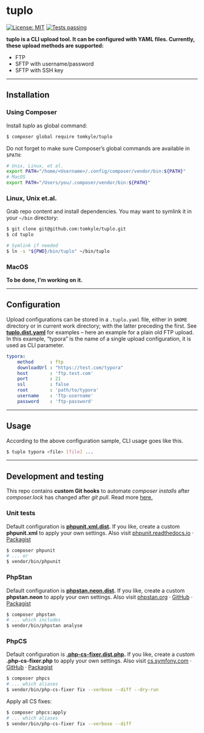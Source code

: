 # tuplo

[![License: MIT](https://img.shields.io/badge/License-MIT-yellow.svg)](https://opensource.org/licenses/MIT) [![Tests passing](https://github.com/tomkyle/tuplo/actions/workflows/php.yml/badge.svg)](https://github.com/tomkyle/tuplo/actions/workflows/php.yml)

**tuplo is a CLI upload tool. It can be configured with YAML files. Currently, these upload methods are supported:**

- FTP
- SFTP with username/password
- SFTP with SSH key

---

## Installation 

### Using Composer

Install *tuplo* as global command:

```bash
$ composer global require tomkyle/tuplo
```

Do not forget to make sure Composer’s global commands are available in `$PATH`:

```bash
# Unix, Linux, et al.
export PATH="/home/<Username>/.config/composer/vendor/bin:${PATH}"
# MacOS
export PATH="/Users/you/.composer/vendor/bin:${PATH}"
```

### Linux, Unix et.al.

Grab repo content and install dependencies. You may want to symlink it in your `~/bin` directory:

```bash
$ git clone git@github.com:tomkyle/tuplo.git
$ cd tuplo

# Symlink if needed
$ ln -s "${PWD}/bin/tuplo" ~/bin/tuplo
```

### MacOS

**To be done, I'm working on it.**

---

## Configuration

Upload configurations can be stored in a  `.tuplo.yaml` file, either in `$HOME` directory or in current work directory; with the latter preceding the first. See **[tuplo.dist.yaml](./tuplo.dist.yaml)** for examples – here an example for a plain old FTP upload. In this example, “typora” is the name of a single upload configuration, it is used as CLI parameter.

```yaml
typora:
    method      : ftp
    downloadUrl : "https://test.com/typora"
    host        : 'ftp.test.com'
    port        : 21
    ssl         : false
    root        : 'path/to/typora'
    username    : 'ftp-username'
    password    : 'ftp-password'
```

---

## Usage

According to the above configuration sample, CLI usage goes like this. 

```bash
$ tuplo typora <file> [file] ...
```

---

## Development and testing

This repo contains **custom Git hooks** to automate *composer installs* after *composer.lock* has changed after *git pull*. Read more [here.](./git-hooks/README.md)

### Unit tests

Default configuration is **[phpunit.xml.dist](./phpunit.xml.dist).** If you like, create a custom **phpunit.xml** to apply your own settings. 
Also visit [phpunit.readthedocs.io](https://phpunit.readthedocs.io/) · [Packagist](https://packagist.org/packages/phpunit/phpunit)

```bash
$ composer phpunit
# ... or
$ vendor/bin/phpunit
```

### PhpStan

Default configuration is **[phpstan.neon.dist](./phpstan.neon.dist).** If you like, create a custom **phpstan.neon** to apply your own settings. 
Also visit [phpstan.org](https://phpstan.org/) · [GitHub](https://github.com/phpstan/phpstan) · [Packagist](https://packagist.org/packages/phpstan/phpstan)

```bash
$ composer phpstan
# ... which includes
$ vendor/bin/phpstan analyse
```

### PhpCS

Default configuration is **[.php-cs-fixer.dist.php](./.php-cs-fixer.dist.php).** If you like, create a custom **.php-cs-fixer.php** to apply your own settings. Also visit [cs.symfony.com](https://cs.symfony.com/) ·  [GitHub](https://github.com/FriendsOfPHP/PHP-CS-Fixer) · [Packagist](https://packagist.org/packages/friendsofphp/php-cs-fixer)

```bash
$ composer phpcs
# ... which aliases
$ vendor/bin/php-cs-fixer fix --verbose --diff --dry-run
```

Apply all CS fixes:

```bash
$ composer phpcs:apply
# ... which aliases 
$ vendor/bin/php-cs-fixer fix --verbose --diff
```



